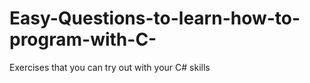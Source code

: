 # Easy-Questions-to-learn-how-to-program-with-C-
Exercises that you can try out with your C# skills
